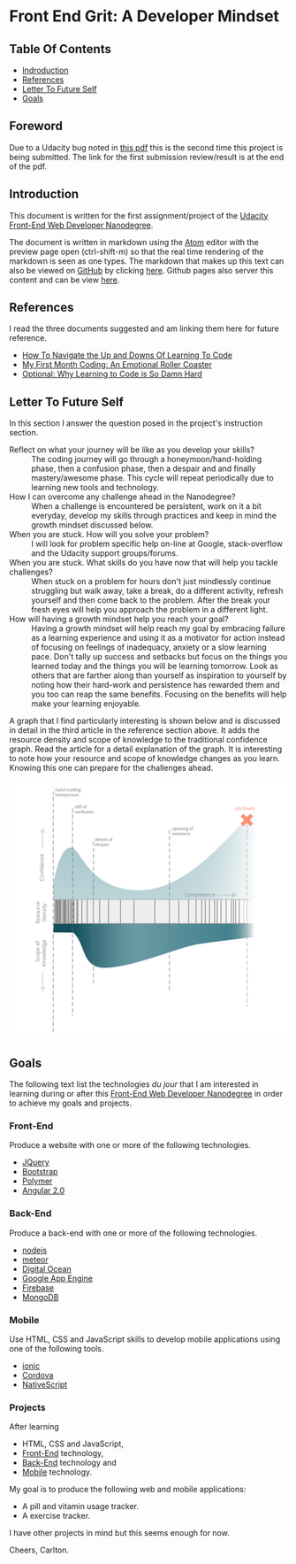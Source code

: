 # Front End Grit: A Developer Mindset

## Table Of Contents

 * [Indroduction](#introduction)
 * [References](#introduction)
 * [Letter To Future Self](#letter)
 * [Goals](#goals)

## Foreword
Due to a Udacity bug noted in
[this pdf](https://github.com/carltonwin8/fewdProject1/blob/master/submissionError.pdf)
this is the second time this project is being submitted.
The link for the first submission review/result is at the
end of the pdf.

## Introduction <a id="introduction"></a>
This document is written for the first assignment/project of the
[Udacity](http://www.udacity.com/)
[Front-End Web Developer Nanodegree](https://www.udacity.com/course/front-end-web-developer-nanodegree--nd001).

The document is written in markdown using the
[Atom](http://atom.io) editor with the preview page open (ctrl-shift-m) so
that the real time rendering of the markdown is seen as one types.
The markdown that makes up this text can also be viewed on
[GitHub](http://github.com)
by clicking
[here](https://github.com/carltonwin8/fewdProject1).
Github pages also server this content and can be view
[here](https://carltonwin8.github.com/fewdProject1).

## References <a id="reference"></a>
I read the three documents suggested and am linking them
here for future reference.

 * [How To Navigate the Up and Downs Of Learning To Code](http://www.codeconquest.com/blog/how-to-navigate-the-up-and-downs-of-learning-to-code/)
 * [My First Month Coding: An Emotional Roller Coaster](http://blog.thinkful.com/post/98829096308/my-first-month-coding-an-emotional-roller-coaster)
 * [Optional: Why Learning to Code is So Damn Hard](https://www.vikingcodeschool.com/posts/why-learning-to-code-is-so-damn-hard)

## Letter To Future Self <a id="letter"></a>

In this section I answer the question posed in the project's instruction section.

<dl>

<dt>Reflect on what your journey will be like as you develop your skills?<dt>
<dd>
The coding journey will go through a honeymoon/hand-holding
phase, then a confusion phase, then a despair and and finally mastery/awesome
phase.
This cycle will repeat periodically due to learning new tools and technology.
</dd>

<dt>How I can overcome any challenge ahead in the Nanodegree?<dt>
<dd>
When a challenge is encountered be persistent, work on it a bit everyday,
develop my skills through practices and keep in mind the growth
mindset discussed below.
</dd>

<dt>When you are stuck. How will you solve your problem?<dt>
<dd>I will look
for problem specific help on-line at Google, stack-overflow and the Udacity
support groups/forums.</dd>

<dt>When you are stuck.
What skills do you have now that will help you tackle challenges?<dt>
<dd>
When stuck on a problem for hours don't just mindlessly continue struggling but
walk away, take a break, do a different activity, refresh yourself and then
come back to the problem. After the break your fresh eyes will help you
approach the problem in a different light.
</dd>

<dt>How will having a growth mindset help you reach your goal?<dt>
<dd>
Having a growth mindset will help reach my goal by embracing failure
as a learning experience and using it as a motivator for action instead of
focusing on feelings of inadequacy, anxiety or a slow learning pace.
Don't tally up success and setbacks but focus on the things you learned
today and the things you will be learning tomorrow.
Look as others that are farther along than yourself as inspiration to
yourself by noting how their hard-work and persistence has rewarded
them and you too can reap the same benefits.
 Focusing on the benefits will help make your learning enjoyable.
</dd>

</dl>

A graph that I find particularly interesting is shown below and is
discussed in detail in the third article in the reference section above.
It adds the resource density and scope of knowledge to the traditional
confidence graph.
Read the article for a detail explanation of the graph.
It is interesting to note how your resource and scope of knowledge changes
as you learn.
Knowing this one can prepare for the challenges ahead.

<img src="coding_is_hard_combined_chart.png" alt="Coding Is Hard Combined Chart" style="width: 600px;"/>


## Goals <a id="goals"></a>
The following text list the technologies *du jour* that I am interested in
learning during or after this
[Front-End Web Developer Nanodegree](https://www.udacity.com/course/front-end-web-developer-nanodegree--nd001)
in order to achieve my goals and projects.

### Front-End <a id="frontEnd"></a>
Produce a website with one or more of the following technologies.

  * [JQuery](https://jquery.com/)
  * [Bootstrap](http://getbootstrap.com/)
  * [Polymer](https://www.polymer-project.org/1.0/)
  * [Angular 2.0](https://angular.io/)

### Back-End <a id="backEnd"></a>
Produce a back-end with one or more of the following technologies.

  * [nodejs](https://nodejs.org/en/)
  * [meteor](https://www.meteor.com/)
  * [Digital Ocean](https://www.digitalocean.com/)
  * [Google App Engine](https://cloud.google.com/appengine/docs)
  * [Firebase](https://www.firebase.com/)
  * [MongoDB](https://www.mongodb.org/)

### Mobile <a id="Mobile"></a>
Use HTML, CSS and JavaScript skills to develop mobile applications using
one of the following tools.

  * [ionic](http://ionicframework.com/)
  * [Cordova](https://cordova.apache.org/)
  * [NativeScript](https://www.nativescript.org/)

### Projects
After learning

 * HTML, CSS and JavaScript,
 * [Front-End](#frontEnd) technology,
 * [Back-End](#backEnd) technology and
 * [Mobile](#mobile) technology.

My goal is to produce the following web and mobile applications:

 * A pill and vitamin usage tracker.
 * A exercise tracker.

I have other projects in mind but this seems enough for now.

Cheers,
Carlton.
